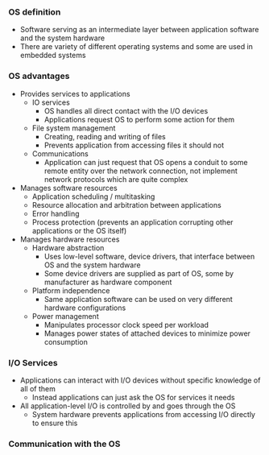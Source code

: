 ### OS definition
- Software serving as an intermediate layer between application software and the system hardware 
- There are variety of different operating systems and some are used in embedded systems

### OS advantages
- Provides services to applications
	- IO services
		- OS handles all direct contact with the I/O devices
		- Applications request OS to perform some action for them
	- File system management
		- Creating, reading and writing of files
		- Prevents application from accessing files it should not
	- Communications
		- Application can just request that OS opens a conduit to some remote entity over the network connection, not implement network protocols which are quite complex
- Manages software resources
	- Application scheduling / multitasking
	- Resource allocation and arbitration between applications
	- Error handling
	- Process protection (prevents an application corrupting other applications or the OS itself)
- Manages hardware resources
	- Hardware abstraction
		- Uses low-level software, device drivers, that interface between OS and the system hardware
		- Some device drivers are supplied as part of OS, some by manufacturer as hardware component
	- Platform independence
		- Same application software can be used on very different hardware configurations
	- Power management
		- Manipulates processor clock speed per workload
		- Manages power states of attached devices to minimize power consumption

### I/O Services
- Applications can interact with I/O devices without specific knowledge of all of them
	- Instead applications can just ask the OS for services it needs
- All application-level I/O is controlled by and goes through the OS
	- System hardware prevents applications from accessing I/O directly to ensure this

### Communication with the OS